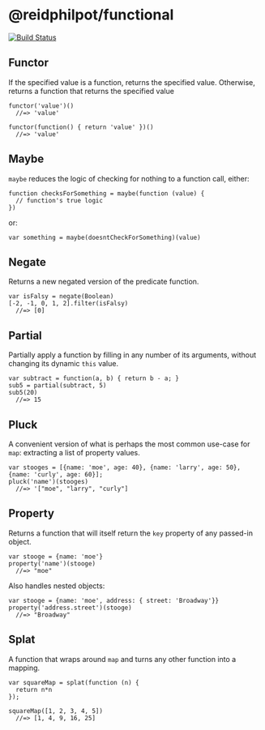 # @reidphilpot/functional

[![Build Status](https://travis-ci.org/reidphilpot/functional.svg?branch=master)](https://travis-ci.org/reidphilpot/functional)

## Functor

If the specified value is a function, returns the specified value. Otherwise, returns a function that returns the specified value

    functor('value')()
      //=> 'value'

    functor(function() { return 'value' })()
      //=> 'value'

## Maybe

`maybe` reduces the logic of checking for nothing to a function call, either:

    function checksForSomething = maybe(function (value) {
      // function's true logic
    })

or:

    var something = maybe(doesntCheckForSomething)(value)

## Negate

Returns a new negated version of the predicate function.

    var isFalsy = negate(Boolean)
    [-2, -1, 0, 1, 2].filter(isFalsy)
      //=> [0]

## Partial

Partially apply a function by filling in any number of its arguments, without changing its dynamic `this` value.

    var subtract = function(a, b) { return b - a; }
    sub5 = partial(subtract, 5)
    sub5(20)
      //=> 15

## Pluck

A convenient version of what is perhaps the most common use-case for `map`: extracting a list of property values.

    var stooges = [{name: 'moe', age: 40}, {name: 'larry', age: 50}, {name: 'curly', age: 60}];
    pluck('name')(stooges)
      //=> '["moe", "larry", "curly"]

## Property

Returns a function that will itself return the `key` property of any passed-in object.

    var stooge = {name: 'moe'}
    property('name')(stooge)
      //=> "moe"

Also handles nested objects:

    var stooge = {name: 'moe', address: { street: 'Broadway'}}
    property('address.street')(stooge)
      //=> "Broadway"

## Splat

A function that wraps around `map` and turns any other function into a mapping.

    var squareMap = splat(function (n) {
      return n*n
    });

    squareMap([1, 2, 3, 4, 5])
      //=> [1, 4, 9, 16, 25]
